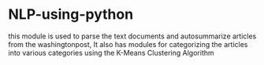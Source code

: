 # NLP-using-python

this module is used to parse the text documents and autosummarize articles from the washingtonpost,
It also has modules for categorizing the articles into various categories using the K-Means Clustering Algorithm
